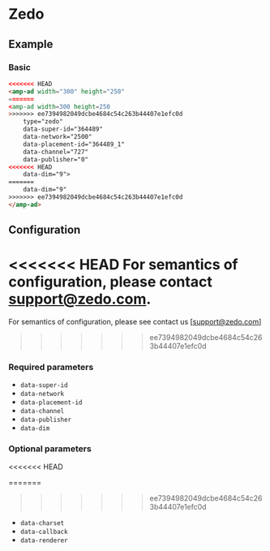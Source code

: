 <!--
Copyright 2016 The AMP HTML Authors. All Rights Reserved.

Licensed under the Apache License, Version 2.0 (the "License");
you may not use this file except in compliance with the License.
You may obtain a copy of the License at

      http://www.apache.org/licenses/LICENSE-2.0

Unless required by applicable law or agreed to in writing, software
distributed under the License is distributed on an "AS-IS" BASIS,
WITHOUT WARRANTIES OR CONDITIONS OF ANY KIND, either express or implied.
See the License for the specific language governing permissions and
limitations under the License.
-->

# Zedo

## Example

### Basic

```html
<<<<<<< HEAD
<amp-ad width="300" height="250"
=======
<amp-ad width=300 height=250
>>>>>>> ee7394982049dcbe4684c54c263b44407e1efc0d
    type="zedo"
    data-super-id="364489"
    data-network="2500"
    data-placement-id="364489_1"
    data-channel="727"
    data-publisher="0"
<<<<<<< HEAD
    data-dim="9">
=======
    data-dim="9"
>>>>>>> ee7394982049dcbe4684c54c263b44407e1efc0d
</amp-ad>
```


## Configuration

<<<<<<< HEAD
For semantics of configuration, please contact support@zedo.com.
=======
For semantics of configuration, please see contact us [support@zedo.com]
>>>>>>> ee7394982049dcbe4684c54c263b44407e1efc0d


### Required parameters

- `data-super-id`
- `data-network`
- `data-placement-id`
- `data-channel`
- `data-publisher`
- `data-dim`

### Optional parameters
<<<<<<< HEAD

=======
>>>>>>> ee7394982049dcbe4684c54c263b44407e1efc0d
- `data-charset`
- `data-callback`
- `data-renderer`

